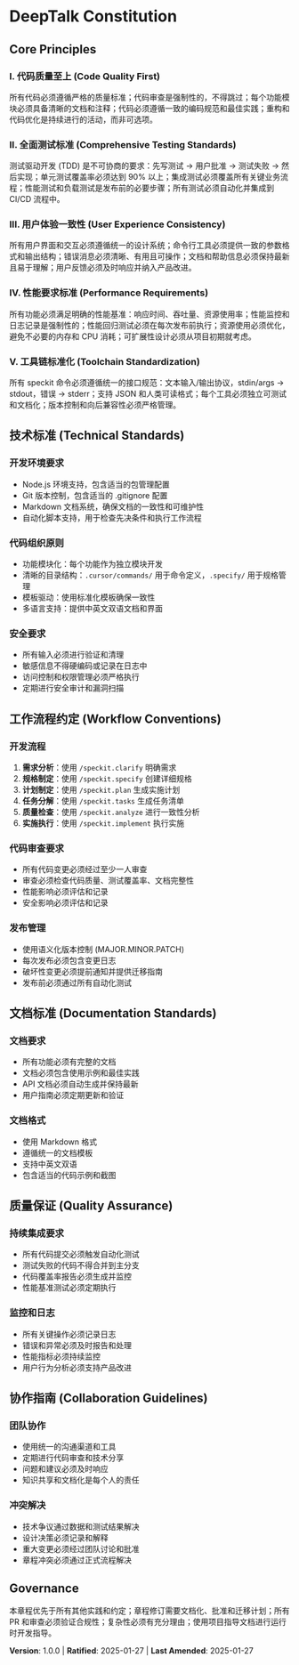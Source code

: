 # DeepTalk Constitution
<!-- 规格管理和开发工具套件项目章程 -->

## Core Principles

### I. 代码质量至上 (Code Quality First)
所有代码必须遵循严格的质量标准；代码审查是强制性的，不得跳过；每个功能模块必须具备清晰的文档和注释；代码必须遵循一致的编码规范和最佳实践；重构和代码优化是持续进行的活动，而非可选项。

### II. 全面测试标准 (Comprehensive Testing Standards)
测试驱动开发 (TDD) 是不可协商的要求：先写测试 → 用户批准 → 测试失败 → 然后实现；单元测试覆盖率必须达到 90% 以上；集成测试必须覆盖所有关键业务流程；性能测试和负载测试是发布前的必要步骤；所有测试必须自动化并集成到 CI/CD 流程中。

### III. 用户体验一致性 (User Experience Consistency)
所有用户界面和交互必须遵循统一的设计系统；命令行工具必须提供一致的参数格式和输出结构；错误消息必须清晰、有用且可操作；文档和帮助信息必须保持最新且易于理解；用户反馈必须及时响应并纳入产品改进。

### IV. 性能要求标准 (Performance Requirements)
所有功能必须满足明确的性能基准：响应时间、吞吐量、资源使用率；性能监控和日志记录是强制性的；性能回归测试必须在每次发布前执行；资源使用必须优化，避免不必要的内存和 CPU 消耗；可扩展性设计必须从项目初期就考虑。

### V. 工具链标准化 (Toolchain Standardization)
所有 speckit 命令必须遵循统一的接口规范：文本输入/输出协议，stdin/args → stdout，错误 → stderr；支持 JSON 和人类可读格式；每个工具必须独立可测试和文档化；版本控制和向后兼容性必须严格管理。

## 技术标准 (Technical Standards)

### 开发环境要求
- Node.js 环境支持，包含适当的包管理配置
- Git 版本控制，包含适当的 .gitignore 配置
- Markdown 文档系统，确保文档的一致性和可维护性
- 自动化脚本支持，用于检查先决条件和执行工作流程

### 代码组织原则
- 功能模块化：每个功能作为独立模块开发
- 清晰的目录结构：`.cursor/commands/` 用于命令定义，`.specify/` 用于规格管理
- 模板驱动：使用标准化模板确保一致性
- 多语言支持：提供中英文双语文档和界面

### 安全要求
- 所有输入必须进行验证和清理
- 敏感信息不得硬编码或记录在日志中
- 访问控制和权限管理必须严格执行
- 定期进行安全审计和漏洞扫描

## 工作流程约定 (Workflow Conventions)

### 开发流程
1. **需求分析**：使用 `/speckit.clarify` 明确需求
2. **规格制定**：使用 `/speckit.specify` 创建详细规格
3. **计划制定**：使用 `/speckit.plan` 生成实施计划
4. **任务分解**：使用 `/speckit.tasks` 生成任务清单
5. **质量检查**：使用 `/speckit.analyze` 进行一致性分析
6. **实施执行**：使用 `/speckit.implement` 执行实施

### 代码审查要求
- 所有代码变更必须经过至少一人审查
- 审查必须检查代码质量、测试覆盖率、文档完整性
- 性能影响必须评估和记录
- 安全影响必须评估和记录

### 发布管理
- 使用语义化版本控制 (MAJOR.MINOR.PATCH)
- 每次发布必须包含变更日志
- 破坏性变更必须提前通知并提供迁移指南
- 发布前必须通过所有自动化测试

## 文档标准 (Documentation Standards)

### 文档要求
- 所有功能必须有完整的文档
- 文档必须包含使用示例和最佳实践
- API 文档必须自动生成并保持最新
- 用户指南必须定期更新和验证

### 文档格式
- 使用 Markdown 格式
- 遵循统一的文档模板
- 支持中英文双语
- 包含适当的代码示例和截图

## 质量保证 (Quality Assurance)

### 持续集成要求
- 所有代码提交必须触发自动化测试
- 测试失败的代码不得合并到主分支
- 代码覆盖率报告必须生成并监控
- 性能基准测试必须定期执行

### 监控和日志
- 所有关键操作必须记录日志
- 错误和异常必须及时报告和处理
- 性能指标必须持续监控
- 用户行为分析必须支持产品改进

## 协作指南 (Collaboration Guidelines)

### 团队协作
- 使用统一的沟通渠道和工具
- 定期进行代码审查和技术分享
- 问题和建议必须及时响应
- 知识共享和文档化是每个人的责任

### 冲突解决
- 技术争议通过数据和测试结果解决
- 设计决策必须记录和解释
- 重大变更必须经过团队讨论和批准
- 章程冲突必须通过正式流程解决

## Governance

本章程优先于所有其他实践和约定；章程修订需要文档化、批准和迁移计划；所有 PR 和审查必须验证合规性；复杂性必须有充分理由；使用项目指导文档进行运行时开发指导。

**Version**: 1.0.0 | **Ratified**: 2025-01-27 | **Last Amended**: 2025-01-27
